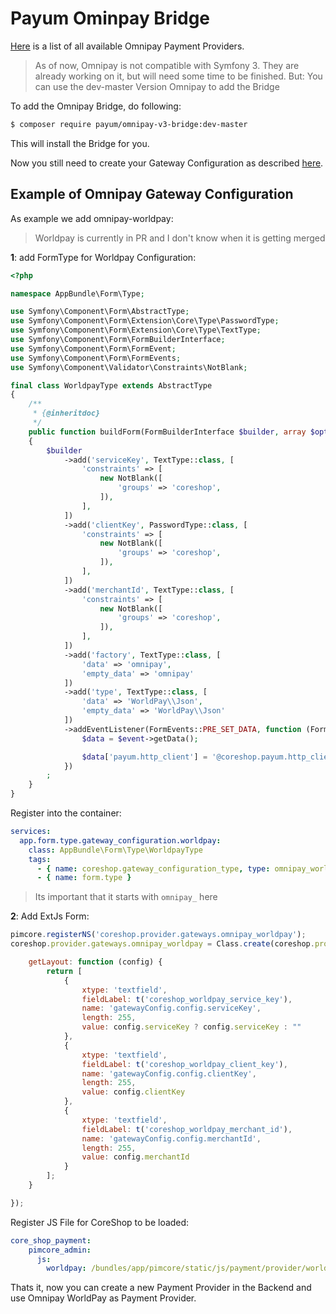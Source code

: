 # Payum Ominpay Bridge

[Here](https://github.com/thephpleague/omnipay#payment-gateways) is a list of all available Omnipay Payment Providers.

> As of now, Omnipay is not compatible with Symfony 3. They are already working on it, but will need some time to be
> finished.
> But: You can use the dev-master Version Omnipay to add the Bridge

To add the Omnipay Bridge, do following:

```bash
$ composer require payum/omnipay-v3-bridge:dev-master
```

This will install the Bridge for you.

Now you still need to create your Gateway Configuration as described [here](./01_Payment_Provider.md).

## Example of Omnipay Gateway Configuration

As example we add omnipay-worldpay:

> Worldpay is currently in PR and I don't know when it is getting merged

**1**: add FormType for Worldpay Configuration:

```php
<?php

namespace AppBundle\Form\Type;

use Symfony\Component\Form\AbstractType;
use Symfony\Component\Form\Extension\Core\Type\PasswordType;
use Symfony\Component\Form\Extension\Core\Type\TextType;
use Symfony\Component\Form\FormBuilderInterface;
use Symfony\Component\Form\FormEvent;
use Symfony\Component\Form\FormEvents;
use Symfony\Component\Validator\Constraints\NotBlank;

final class WorldpayType extends AbstractType
{
    /**
     * {@inheritdoc}
     */
    public function buildForm(FormBuilderInterface $builder, array $options)
    {
        $builder
            ->add('serviceKey', TextType::class, [
                'constraints' => [
                    new NotBlank([
                        'groups' => 'coreshop',
                    ]),
                ],
            ])
            ->add('clientKey', PasswordType::class, [
                'constraints' => [
                    new NotBlank([
                        'groups' => 'coreshop',
                    ]),
                ],
            ])
            ->add('merchantId', TextType::class, [
                'constraints' => [
                    new NotBlank([
                        'groups' => 'coreshop',
                    ]),
                ],
            ])
            ->add('factory', TextType::class, [
                'data' => 'omnipay',
                'empty_data' => 'omnipay'
            ])
            ->add('type', TextType::class, [
                'data' => 'WorldPay\\Json',
                'empty_data' => 'WorldPay\\Json'
            ])
            ->addEventListener(FormEvents::PRE_SET_DATA, function (FormEvent $event) {
                $data = $event->getData();

                $data['payum.http_client'] = '@coreshop.payum.http_client';
            })
        ;
    }
}

```

Register into the container:

```yaml
services:
  app.form.type.gateway_configuration.worldpay:
    class: AppBundle\Form\Type\WorldpayType
    tags:
      - { name: coreshop.gateway_configuration_type, type: omnipay_worldpay }
      - { name: form.type }
```

> Its important that it starts with ```omnipay_``` here

**2**: Add ExtJs Form:

```javascript
pimcore.registerNS('coreshop.provider.gateways.omnipay_worldpay');
coreshop.provider.gateways.omnipay_worldpay = Class.create(coreshop.provider.gateways.abstract, {

    getLayout: function (config) {
        return [
            {
                xtype: 'textfield',
                fieldLabel: t('coreshop_worldpay_service_key'),
                name: 'gatewayConfig.config.serviceKey',
                length: 255,
                value: config.serviceKey ? config.serviceKey : ""
            },
            {
                xtype: 'textfield',
                fieldLabel: t('coreshop_worldpay_client_key'),
                name: 'gatewayConfig.config.clientKey',
                length: 255,
                value: config.clientKey
            },
            {
                xtype: 'textfield',
                fieldLabel: t('coreshop_worldpay_merchant_id'),
                name: 'gatewayConfig.config.merchantId',
                length: 255,
                value: config.merchantId
            }
        ];
    }

});
```

Register JS File for CoreShop to be loaded:

```yaml
core_shop_payment:
    pimcore_admin:
      js:
        worldpay: /bundles/app/pimcore/static/js/payment/provider/worldpay.js
```

Thats it, now you can create a new Payment Provider in the Backend and use Omnipay WorldPay as Payment Provider.